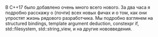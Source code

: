 В C++17 было добавлено очень много всего нового. За два часа я подробно расскажу о (почти) всех новых фичах и о том, как они упростят жизнь рядового разработчика. Мы подробно взглянем на structured bindings, template argument deduction, constexpr if, std::filesystem, std::string_view, и на другие нововведения. 
